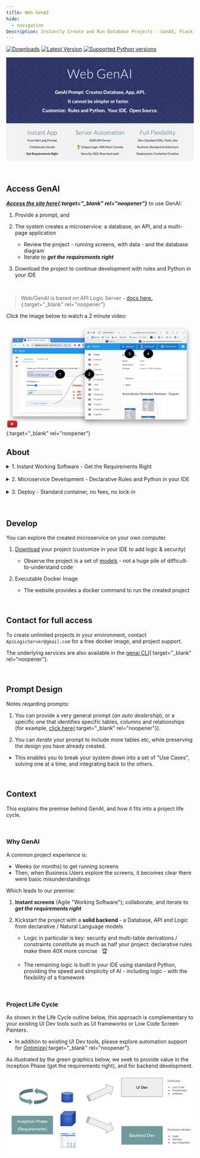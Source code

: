 ```yaml
---
title: Web GenAI
hide:
  - navigation
Description: Instantly Create and Run Database Projects - GenAI, Flask, APIs, SQLAlchemy, React Apps, Rules, Low-Code, Python, Docker, Azure, Web Apps, Microservice, Declarative
---
```

<style>
  .md-typeset h1,
  .md-content__button {
    display: none;
  }
</style>
[![Downloads](https://static.pepy.tech/badge/apilogicserver)](https://pepy.tech/project/apilogicserver)
[![Latest Version](https://img.shields.io/pypi/v/apilogicserver.svg)](https://pypi.python.org/pypi/apilogicserver/)
[![Supported Python versions](https://img.shields.io/pypi/pyversions/apilogicserver.svg)](https://pypi.python.org/pypi/apilogicserver/)


[![API Logic Server Intro](images/hero-banner-wg.png)](https://apifabric.ai/admin-app/ "Click to enter Web/GenAI site")


&nbsp;

## Access GenAI

***[Access the site here](https://apifabric.ai/admin-app/){:target="_blank" rel="noopener"}*** to use GenAI:

1. Provide a prompt, and
2. The system creates a microservice: a database, an API, and a multi-page application

    * Review the project - running screens, with data - and the database diagram
    * Iterate to ***get the requirements right***

3. Download the project to continue development with rules and Python in your IDE

&nbsp;

> Web/GenAI is based on API Logic Server - [docs here.](Doc-Home.md){:target="_blank" rel="noopener"}

*Click* the image below to watch a 2 minute video:

[![Web/GenAI Automation](images/web_genai/wg-1280x720-video.jpg)](https://www.youtube.com/watch?v=-tMGqDzxd2A&t=3s "Microservice Automation"){:target="_blank" rel="noopener"}

## About

<details markdown>

<summary>1. Instant Working Software - Get the Requirements Right</summary>

Automation has turned your prompt into a microservice: a **database**, a working **application**, and a **standard API.**

It simply cannot be faster or simpler.

* Eliminate weeks to months of complex framework coding, db design, or screen painting.  
* Far more effective than 'dead` wireframes, you can...

    * Collaborate with stakeholders using Working Software, live data

    * Iterate 15 times... before lunch.

</details>

</br>

<details markdown>

<summary>2. Microservice Development - Declarative Rules and Python in your IDE</summary>

The speed and simplicity of AI, plus all the flexibility of a framework.  

* Download the standard project, and [**customize in your IDE**](https://apilogicserver.github.io/Docs/Tutorial/#3-customize-and-debug-in-your-ide)

* Use standard Python: e.g. provide [Application integration](https://apilogicserver.github.io/Docs/Sample-Integration/) (custom APIs and kafka messaging) 

* [Declarative security](https://apilogicserver.github.io/Docs/Security-Overview/): configure keycloak authentication, declare role-based row authorization<br>

* [Declarative business logic](https://apilogicserver.github.io/Docs/Logic-Why/): multi-table constraints and derivations using ***unique rules*** that are 40X more concise than code, extensible with Python<br>

</details>
</br>

<details markdown>

<summary>3. Deploy - Standard container, no fees, no lock-in</summary>

Created projects include scripts to automate docker creation, so you can deploy anywhere.  

There are no runtime fees, no lock-in.

</details>
</br>
&nbsp;

## Develop

You can explore the created microservice on your own computer.

1. [Download]() your project (customize in your IDE to add logic & security)

    * Observe the project is a set of [models]() - not a huge pile of difficult-to-understand code

2. Executable Docker Image

    * The website provides a docker command to run the created project


&nbsp;

## Contact for full access

To create unlimited projects in your environment, contact `ApiLogicServer@gmail.com` for a free docker image, and project support.

The underlying services are also available in the [genai CLI](WebGenAI-CLI.md){:target="_blank" rel="noopener"}.

&nbsp;

## Prompt Design

Notes reqarding prompts:

1. You can provide a very general prompt (*an auto dealership*), or a specific one that identifies specific tables, columns and relationships (for example, [click here](https://github.com/ApiLogicServer/ApiLogicServer-src/blob/main/tests/test_databases/ai-created/budget_allocation/budget_allocations/genai.prompt){:target="_blank" rel="noopener"}).

2. You can *iterate* your prompt to include more tables etc, while preserving the design you have already created.

  * This enables you to break your system down into a set of "Use Cases", solving one at a time, and integrating back to the others.

&nbsp;

## Context

This explains the premise behind GenAI, and how it fits into a project life cycle.

&nbsp;

### Why GenAI

A common project experience is:

* Weeks (or months) to get running screens
* Then, when Business Users explore the screens, it becomes clear there were basic misunderstandings

Which leads to our premise:

1. **Instant screens** (Agile "Working Software"); collaborate, and iterate to ***get the requirements right***
2. Kickstart the project with a **solid backend** - a Database, API and Logic from declarative / Natural Language models

    * Logic in particular is key: security and multi-table derivations / constraints constitute as much as half your project: declarative rules make them 40X more concise  &nbsp; :trophy:

    * The remaining logic is built in your IDE using standard Python, providing the speed and simplicity of AI - including logic - with the flexibility of a framework

&nbsp;

### Project Life Cycle

As shown in the Life Cycle outline below, this approach is complementary to your existing UI Dev tools such as UI frameworks or Low Code Screen Painters. 

* In addition to existing UI Dev tools, please explore automation support for [Ontimize](App-Custom-Ontimize-Overview.md){:target="_blank" rel="noopener"}.

As illustrated by the green graphics below, we seek to provide value in the Inception Phase (get the requirements right), and for backend development. 

![life-cycle](images/web_genai/life-cycle.png)

&nbsp;
